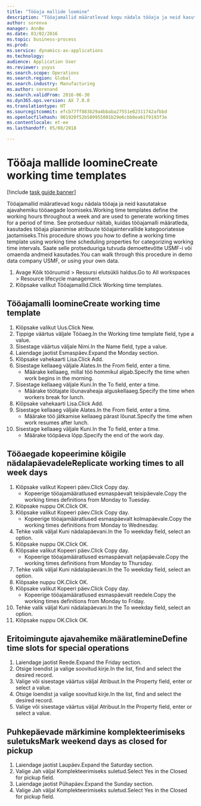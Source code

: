 ```yaml
--- 
title: "Tööaja mallide loomine"
description: "Tööajamallid määratlevad kogu nädala tööaja ja neid kasutatakse ajavahemiku tööaegade loomiseks."
author: sorenva
manager: AnnBe
ms.date: 03/02/2016
ms.topic: business-process
ms.prod: 
ms.service: dynamics-ax-applications
ms.technology: 
audience: Application User
ms.reviewer: yuyus
ms.search.scope: Operations
ms.search.region: Global
ms.search.industry: Manufacturing
ms.author: sorenand
ms.search.validFrom: 2016-06-30
ms.dyn365.ops.version: AX 7.0.0
ms.translationtype: HT
ms.sourcegitcommit: efcb77ff883b29a4bbaba27551e02311742afbbd
ms.openlocfilehash: 901920f52b589955001b29e6cbb0ea61f9193f3e
ms.contentlocale: et-ee
ms.lasthandoff: 05/08/2018

---
```

# <a name="create-working-time-templates"></a><span data-ttu-id="d3c28-103">Tööaja mallide loomine</span><span class="sxs-lookup"><span data-stu-id="d3c28-103">Create working time templates</span></span>

[!include [task guide banner](../../includes/task-guide-banner.md)]

<span data-ttu-id="d3c28-104">Tööajamallid määratlevad kogu nädala tööaja ja neid kasutatakse ajavahemiku tööaegade loomiseks.</span><span class="sxs-lookup"><span data-stu-id="d3c28-104">Working time templates define the working hours throughout a week and are used to generate working times for a period of time.</span></span> <span data-ttu-id="d3c28-105">See protseduur näitab, kuidas tööajamalli määratleda, kasutades tööaja plaanimise atribuute tööajaintervallide kategooriatesse jaotamiseks.</span><span class="sxs-lookup"><span data-stu-id="d3c28-105">This procedure shows you how to define a working time template using working time scheduling properties for categorizing working time intervals.</span></span> <span data-ttu-id="d3c28-106">Saate selle protseduuriga tutvuda demoettevõtte USMF-i või omaenda andmeid kasutades.</span><span class="sxs-lookup"><span data-stu-id="d3c28-106">You can walk through this procedure in demo data company USMF, or using your own data.</span></span>

1. <span data-ttu-id="d3c28-107">Avage Kõik tööruumid > Ressursi elutsükli haldus.</span><span class="sxs-lookup"><span data-stu-id="d3c28-107">Go to All workspaces > Resource lifecycle management.</span></span>
2. <span data-ttu-id="d3c28-108">Klõpsake valikut Tööajamallid.</span><span class="sxs-lookup"><span data-stu-id="d3c28-108">Click Working time templates.</span></span>

## <a name="create-working-time-template"></a><span data-ttu-id="d3c28-109">Tööajamalli loomine</span><span class="sxs-lookup"><span data-stu-id="d3c28-109">Create working time template</span></span>
1. <span data-ttu-id="d3c28-110">Klõpsake valikut Uus.</span><span class="sxs-lookup"><span data-stu-id="d3c28-110">Click New.</span></span>
2. <span data-ttu-id="d3c28-111">Tippige väärtus väljale Tööaeg.</span><span class="sxs-lookup"><span data-stu-id="d3c28-111">In the Working time template field, type a value.</span></span>
3. <span data-ttu-id="d3c28-112">Sisestage väärtus väljale Nimi.</span><span class="sxs-lookup"><span data-stu-id="d3c28-112">In the Name field, type a value.</span></span>
4. <span data-ttu-id="d3c28-113">Laiendage jaotist Esmaspäev.</span><span class="sxs-lookup"><span data-stu-id="d3c28-113">Expand the Monday section.</span></span>
5. <span data-ttu-id="d3c28-114">Klõpsake vahekaarti Lisa.</span><span class="sxs-lookup"><span data-stu-id="d3c28-114">Click Add.</span></span>
6. <span data-ttu-id="d3c28-115">Sisestage kellaaeg väljale Alates.</span><span class="sxs-lookup"><span data-stu-id="d3c28-115">In the From field, enter a time.</span></span>
    * <span data-ttu-id="d3c28-116">Määrake kellaaeg, millal töö hommikul algab.</span><span class="sxs-lookup"><span data-stu-id="d3c28-116">Specify the time when work begins in the morning.</span></span>  
7. <span data-ttu-id="d3c28-117">Sisestage kellaaeg väljale Kuni.</span><span class="sxs-lookup"><span data-stu-id="d3c28-117">In the To field, enter a time.</span></span>
    * <span data-ttu-id="d3c28-118">Määrake töötajate lõunavaheaja alguskellaaeg.</span><span class="sxs-lookup"><span data-stu-id="d3c28-118">Specify the time when workers break for lunch.</span></span>  
8. <span data-ttu-id="d3c28-119">Klõpsake vahekaarti Lisa.</span><span class="sxs-lookup"><span data-stu-id="d3c28-119">Click Add.</span></span>
9. <span data-ttu-id="d3c28-120">Sisestage kellaaeg väljale Alates.</span><span class="sxs-lookup"><span data-stu-id="d3c28-120">In the From field, enter a time.</span></span>
    * <span data-ttu-id="d3c28-121">Määrake töö jätkamise kellaaeg pärast lõunat.</span><span class="sxs-lookup"><span data-stu-id="d3c28-121">Specify the time when work resumes after lunch.</span></span>  
10. <span data-ttu-id="d3c28-122">Sisestage kellaaeg väljale Kuni.</span><span class="sxs-lookup"><span data-stu-id="d3c28-122">In the To field, enter a time.</span></span>
    * <span data-ttu-id="d3c28-123">Määrake tööpäeva lõpp.</span><span class="sxs-lookup"><span data-stu-id="d3c28-123">Specify the end of the work day.</span></span>  

## <a name="replicate-working-times-to-all-week-days"></a><span data-ttu-id="d3c28-124">Tööaegade kopeerimine kõigile nädalapäevadele</span><span class="sxs-lookup"><span data-stu-id="d3c28-124">Replicate working times to all week days</span></span>
1. <span data-ttu-id="d3c28-125">Klõpsake valikut Kopeeri päev.</span><span class="sxs-lookup"><span data-stu-id="d3c28-125">Click Copy day.</span></span>
    * <span data-ttu-id="d3c28-126">Kopeerige tööajamääratlused esmaspäevalt teisipäevale.</span><span class="sxs-lookup"><span data-stu-id="d3c28-126">Copy the working times definitions from Monday to Tuesday.</span></span>  
2. <span data-ttu-id="d3c28-127">Klõpsake nuppu OK.</span><span class="sxs-lookup"><span data-stu-id="d3c28-127">Click OK.</span></span>
3. <span data-ttu-id="d3c28-128">Klõpsake valikut Kopeeri päev.</span><span class="sxs-lookup"><span data-stu-id="d3c28-128">Click Copy day.</span></span>
    * <span data-ttu-id="d3c28-129">Kopeerige tööajamääratlused esmaspäevalt kolmapäevale.</span><span class="sxs-lookup"><span data-stu-id="d3c28-129">Copy the working times definitions from Monday to Wednesday.</span></span>  
4. <span data-ttu-id="d3c28-130">Tehke valik väljal Kuni nädalapäevani.</span><span class="sxs-lookup"><span data-stu-id="d3c28-130">In the To weekday field, select an option.</span></span>
5. <span data-ttu-id="d3c28-131">Klõpsake nuppu OK.</span><span class="sxs-lookup"><span data-stu-id="d3c28-131">Click OK.</span></span>
6. <span data-ttu-id="d3c28-132">Klõpsake valikut Kopeeri päev.</span><span class="sxs-lookup"><span data-stu-id="d3c28-132">Click Copy day.</span></span>
    * <span data-ttu-id="d3c28-133">Kopeerige tööajamääratlused esmaspäevalt neljapäevale.</span><span class="sxs-lookup"><span data-stu-id="d3c28-133">Copy the working times definitions from Monday to Thursday.</span></span>  
7. <span data-ttu-id="d3c28-134">Tehke valik väljal Kuni nädalapäevani.</span><span class="sxs-lookup"><span data-stu-id="d3c28-134">In the To weekday field, select an option.</span></span>
8. <span data-ttu-id="d3c28-135">Klõpsake nuppu OK.</span><span class="sxs-lookup"><span data-stu-id="d3c28-135">Click OK.</span></span>
9. <span data-ttu-id="d3c28-136">Klõpsake valikut Kopeeri päev.</span><span class="sxs-lookup"><span data-stu-id="d3c28-136">Click Copy day.</span></span>
    * <span data-ttu-id="d3c28-137">Kopeerige tööajamääratlused esmaspäevalt reedele.</span><span class="sxs-lookup"><span data-stu-id="d3c28-137">Copy the working times definitions from Monday to Friday.</span></span>  
10. <span data-ttu-id="d3c28-138">Tehke valik väljal Kuni nädalapäevani.</span><span class="sxs-lookup"><span data-stu-id="d3c28-138">In the To weekday field, select an option.</span></span>
11. <span data-ttu-id="d3c28-139">Klõpsake nuppu OK.</span><span class="sxs-lookup"><span data-stu-id="d3c28-139">Click OK.</span></span>

## <a name="define-time-slots-for-special-operations"></a><span data-ttu-id="d3c28-140">Eritoimingute ajavahemike määratlemine</span><span class="sxs-lookup"><span data-stu-id="d3c28-140">Define time slots for special operations</span></span>
1. <span data-ttu-id="d3c28-141">Laiendage jaotist Reede.</span><span class="sxs-lookup"><span data-stu-id="d3c28-141">Expand the Friday section.</span></span>
2. <span data-ttu-id="d3c28-142">Otsige loendist ja valige soovitud kirje.</span><span class="sxs-lookup"><span data-stu-id="d3c28-142">In the list, find and select the desired record.</span></span>
3. <span data-ttu-id="d3c28-143">Valige või sisestage väärtus väljal Atribuut.</span><span class="sxs-lookup"><span data-stu-id="d3c28-143">In the Property field, enter or select a value.</span></span>
4. <span data-ttu-id="d3c28-144">Otsige loendist ja valige soovitud kirje.</span><span class="sxs-lookup"><span data-stu-id="d3c28-144">In the list, find and select the desired record.</span></span>
5. <span data-ttu-id="d3c28-145">Valige või sisestage väärtus väljal Atribuut.</span><span class="sxs-lookup"><span data-stu-id="d3c28-145">In the Property field, enter or select a value.</span></span>

## <a name="mark-weekend-days-as-closed-for-pickup"></a><span data-ttu-id="d3c28-146">Puhkepäevade märkimine komplekteerimiseks suletuks</span><span class="sxs-lookup"><span data-stu-id="d3c28-146">Mark weekend days as closed for pickup</span></span>
1. <span data-ttu-id="d3c28-147">Laiendage jaotist Laupäev.</span><span class="sxs-lookup"><span data-stu-id="d3c28-147">Expand the Saturday section.</span></span>
2. <span data-ttu-id="d3c28-148">Valige Jah väljal Komplekteerimiseks suletud.</span><span class="sxs-lookup"><span data-stu-id="d3c28-148">Select Yes in the Closed for pickup field.</span></span>
3. <span data-ttu-id="d3c28-149">Laiendage jaotist Pühapäev.</span><span class="sxs-lookup"><span data-stu-id="d3c28-149">Expand the Sunday section.</span></span>
4. <span data-ttu-id="d3c28-150">Valige Jah väljal Komplekteerimiseks suletud.</span><span class="sxs-lookup"><span data-stu-id="d3c28-150">Select Yes in the Closed for pickup field.</span></span>


